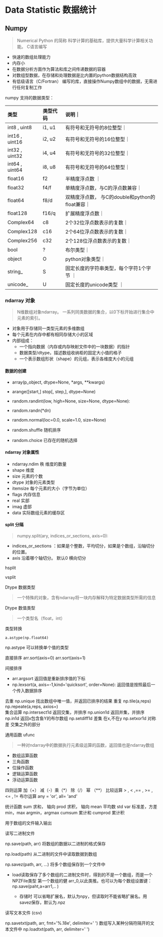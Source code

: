 # Data Statistic 数据统计

## Numpy
> Numerical Python 的简称 科学计算的基础库，提供大量科学计算相关功能。 C语言编写
  
 * 快速的数组处理能力
 * 内存小
 * 在数据分析方面作为算法和库之间传递数据的容器
 * 对数组型数据，在存储和处理数据是比内置的python数据结构高效
 * 有低级语言（C/Fortran） 编写的库，直接操作Numpy数组中的数据，无需进行任何复制工作
 
numpy 支持的数据类型：

|类型|类型代码|说明｜
|:----|:----|:----|
| int8 , uint8 | i1, u1 | 有符号和无符号的8位整型｜
| int16 , uint16 | i2, u2 | 有符号和无符号的16位整型｜
| int32 , uint32 | i4, u4 | 有符号和无符号的32位整型｜
| int64 , uint64 | i8, u8 | 有符号和无符号的64位整型｜
| float16       | f2 | 半精度浮点数 ｜
| float32       | f4/f | 单精度浮点数，与C的浮点数兼容｜
| float64       | f8/d | 双精度浮点数， 与C的double和python的float兼容｜
| float128      | f16/q | 扩展精度浮点数｜
| Complex64     | c8| 2个32位浮点数表示的复数｜
| Complex128    | c16 | 2个64位浮点数表示的复数｜
| Complex256    | c32 | 2个128位浮点数表示的复数｜
| bool          | ? | 布尔类型｜
| object        | O | python对象类型｜
| string_       | S | 固定长度的字符串类型，每个字符1个字节 ｜
| unicode_      | U | 固定长度的unicode类型    ｜

### ndarray 对象
> N维数组对象ndarray。 一系列同类数据的集合，以0下标开始进行集合中元素的索引。

* 对象用于存储同一类型元素的多维数组
* 每个元素在内存中都有相同存储大小的区域
* 内部组成：
    * 一个指向数据（内存或内存映射文件中的一块数据）的指针
    * 数据类型/dtype，描述数组收纳柜的固定大小值的格子
    * 一个表示数组形状（shape）的元组，表示各维度大小的元组



#### 数据的创建

* array(p_object, dtype=None, *args, **kwargs)

* arange([start,] stop[, step,], dtype=None)

* random.randint(low, high=None, size=None, dtype=None):

* random.randn(*dn)

* random.normal(loc=0.0, scale=1.0, size=None)

* random.shuffle 随机排序

* random.choice 已存在的随机选择

#### ndarray 对象属性

* ndarray.ndim 秩 维度的数量
* shape     维度
* size  元素的个数
* dtype  对象的元素类型
* itemsize  每个元素的大小（字节为单位）
* flags     内存信息
* real      实部
* imag      虚部
* data    实际数组元素的缓存区


#### split 分隔
> numpy.split(ary, indices_or_sections, axis=0):

* indices_or_sections ：如果是个整数，平均切分，如果是个数组，沿轴切分的位置。
* axis 沿着哪个轴切分。 默认0 横向切分

hsplit

vsplit

Dtype 数据类型
> 一个特殊的对象，含有ndarray将一块内存解释为特定数据类型所需的信息

Dtype 数值类型
> 一个类型名（float，int）

类型转换 
```
a.astype(np.float64)
```

np.astype 可以转换单个值的类型



直接排序
arr.sort(axis=0)
arr.sort(axis=1)

间接排序
* arr.argsort  返回值是重新排序值的下标
* np.lexsort(a, axis=-1,kind='quicksort', order=None):    返回值是按照最后一个传入数据排序

去重
    np.unique 找出数组中唯一值，并返回已排序的结果
重复
   np.tile(a,reps)
   np.repeate(a,reps, axios=)   
集合运算 
 np.intersect1d  返回交集，并排序
  np.union1d     返回并集，并排序   
  np.in1d       返回x包含鱼Y的布尔数组
  np.setdiff1d  差集 在x,不在y
  np.setxor1d   对称差  交集之外的部分


通用函数 ufunc
> 一种对ndarray中的数据执行元素级运算的函数，返回值也是ndarray数组

* 数组运算函数
* 三角函数
* 位操作函数
* 逻辑运算函数
* 浮动运算函数

四则运算 加（+） 减（-）乘（*） 除（/） 幂 （**）
比较运算 > , < ,== , >= ,<= , != 
布尔运算 any = 'or', all= 'and'

统计函数
sum 求和， 轴向
prod 求积， 轴向
mean 平均数
std var 标准差，方差
min，max
argmin，argmax
cumsum 累计和
cumprod 累计积

用于数组的文件输入输出

读写二进制文件

np.save(path, arr) 将数组的数据以二进制的格式保存

np.load(path)  从二进制的文件中读取数据到数组

np.savez(path, arr, ...)  将多个数组保存到一个文件中

  * load读取保存了多个数组的二进制文件时，得到的不是一个数组，而是一个NPZFile类型
  第一个数组的健 arr_0,以此类推。也可以为每个数组设置键： np.save(paht,a=arr1,.. )

    * 存储时 可以省略扩展名，默认为npy，但读取时不能省略扩展名。用savez保存，默认为.npz
    
读写文本文件 (csv)

np.savetxt(path, arr, fmt='%.18e', delimiter=' ') 
    数组写入某种分隔符隔开的文本文件中
np.loadtxt(path, arr, delimiter=' ')
